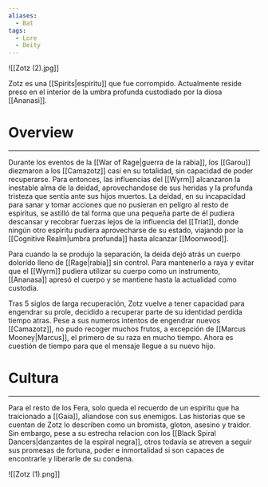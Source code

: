 ```yaml
---
aliases:
  - Bat
tags:
  - Lore
  - Deity
---
```

![[Zotz (2).jpg]]

Zotz es una [[Spirits|espiritu]] que fue corrompido. Actualmente reside preso en el interior de la umbra profunda custodiado por la diosa [[Ananasi]].
# Overview
---
Durante los eventos de la [[War of Rage|guerra de la rabia]], los [[Garou]] diezmaron a los [[Camazotz]] casi en su totalidad, sin capacidad de poder recuperarse. Para entonces, las influencias del [[Wyrm]] alcanzaron la inestable alma de la deidad, aprovechandose de sus heridas y la profunda tristeza que sentía ante sus hijos muertos. La deidad, en su incapacidad para sanar y tomar acciones que no pusieran en peligro al resto de espiritus, se astilló de tal forma que una pequeña parte de él pudiera descansar y recobrar fuerzas lejos de la influencia del [[Triat]], donde ningún otro espiritu pudiera aprovecharse de su estado, viajando por la [[Cognitive Realm|umbra profunda]] hasta alcanzar [[Moonwood]].

Para cuando la se produjo la separación, la deida dejó atrás un cuerpo dolorído lleno de [[Rage|rabia]] sin control. Para mantenerlo a raya y evitar que el [[Wyrm]] pudiera utilizar su cuerpo como un instrumento, [[Ananasa]] apresó el cuerpo y se mantiene hasta la actualidad como custodia.

Tras 5 siglos de larga recuperación, Zotz vuelve a tener capacidad para engendrar su prole, decidido a recuperar parte de su identidad perdida tiempo atras.  Pese a sus numeros intentos de engendrar nuevos [[Camazotz]], no pudo recoger muchos frutos, a excepción de [[Marcus Mooney|Marcus]], el primero de su raza en mucho tiempo. Ahora es cuestión de tiempo para que el mensaje llegue a su nuevo hijo.
# Cultura
---
Para el resto de los Fera, solo queda el recuerdo de un espiritu que ha traicionado a [[Gaia]], aliandose con sus enemigos. Las historias que se cuentan de Zotz lo describen como un bromista, gloton, asesino y traidor. Sin embargo, pese a su estrecha relacion con los [[Black Spiral Dancers|danzantes de la espiral negra]], otros todavía se atreven a seguir sus promesas de fortuna, poder e inmortalidad si son capaces de encontrarle y liberarle de su condena.

![[Zotz (1).png]]